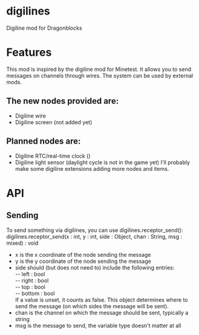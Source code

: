 # digilines
Digiline mod for Dragonblocks

# Features
This mod is inspired by the digiline mod for Minetest. It allows you to send messages on channels through wires. The system can be used by external mods.
## The new nodes provided are:
- Digiline wire
- Digiline screen (not added yet)
## Planned nodes are:
- Digiline RTC/real-time clock ()
- Digiline light sensor (daylight cycle is not in the game yet)
I'll probably make some digiline extensions adding more nodes and items.

# API
## Sending
To send something via digilines, you can use digilines.receptor_send():
digilines.receptor_send(x : int, y : int, side : Object, chan : String, msg : mixed) : void
- x is the x coordinate of the node sending the message
- y is the y coordinate of the node sending the message
- side should (but does not need to) include the following entries:<br/>
-- left : bool<br/>
-- right : bool<br/>
-- top : bool<br/>
-- bottom : bool<br/>
If a value is unset, it counts as false.
This object determines where to send the message (on which sides the message will be sent).
- chan is the channel on which the message should be sent, typically a string
- msg is the message to send, the variable type doesn't matter at all
